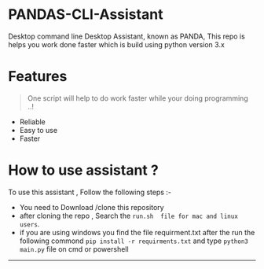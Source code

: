# PANDAS-CLI-Assistant

Desktop command line Desktop Assistant, known as PANDA, 
This repo is helps you work done faster 
which is build using python version 3.x

# Features

> One script will help to do work faster while your doing programming ..!

* Reliable
* Easy to use 
* Faster 
  
# How to use assistant ?

To use this assistant , Follow the following steps :- 

* You need to Download /clone this repository 
* after cloning the repo , Search the `run.sh  file for mac and linux users`.
* if you are using windows you find the file requirment.txt after the run the following commond
` pip install -r requirments.txt `
  and type `python3 main.py` file on cmd or powershell 
***

  


